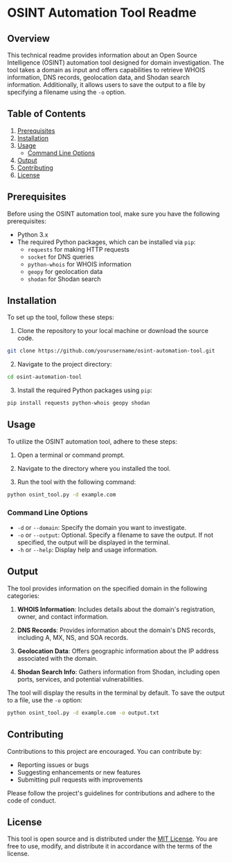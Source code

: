 # OSINT Automation Tool Readme

## Overview
This technical readme provides information about an Open Source Intelligence (OSINT) automation tool designed for domain investigation. The tool takes a domain as input and offers capabilities to retrieve WHOIS information, DNS records, geolocation data, and Shodan search information. Additionally, it allows users to save the output to a file by specifying a filename using the `-o` option.

## Table of Contents
1. [Prerequisites](#prerequisites)
2. [Installation](#installation)
3. [Usage](#usage)
    - [Command Line Options](#command-line-options)
4. [Output](#output)
5. [Contributing](#contributing)
6. [License](#license)

## Prerequisites
Before using the OSINT automation tool, make sure you have the following prerequisites:

- Python 3.x
- The required Python packages, which can be installed via `pip`:
    - `requests` for making HTTP requests
    - `socket` for DNS queries
    - `python-whois` for WHOIS information
    - `geopy` for geolocation data
    - `shodan` for Shodan search

## Installation
To set up the tool, follow these steps:

1. Clone the repository to your local machine or download the source code.

```bash
git clone https://github.com/yourusername/osint-automation-tool.git
```

2. Navigate to the project directory:

```bash
cd osint-automation-tool
```

3. Install the required Python packages using `pip`:

```bash
pip install requests python-whois geopy shodan
```

## Usage
To utilize the OSINT automation tool, adhere to these steps:

1. Open a terminal or command prompt.

2. Navigate to the directory where you installed the tool.

3. Run the tool with the following command:

```bash
python osint_tool.py -d example.com
```

### Command Line Options
- `-d` or `--domain`: Specify the domain you want to investigate.
- `-o` or `--output`: Optional. Specify a filename to save the output. If not specified, the output will be displayed in the terminal.
- `-h` or `--help`: Display help and usage information.

## Output
The tool provides information on the specified domain in the following categories:

1. **WHOIS Information**: Includes details about the domain's registration, owner, and contact information.

2. **DNS Records**: Provides information about the domain's DNS records, including A, MX, NS, and SOA records.

3. **Geolocation Data**: Offers geographic information about the IP address associated with the domain.

4. **Shodan Search Info**: Gathers information from Shodan, including open ports, services, and potential vulnerabilities.

The tool will display the results in the terminal by default. To save the output to a file, use the `-o` option:

```bash
python osint_tool.py -d example.com -o output.txt
```

## Contributing
Contributions to this project are encouraged. You can contribute by:

- Reporting issues or bugs
- Suggesting enhancements or new features
- Submitting pull requests with improvements

Please follow the project's guidelines for contributions and adhere to the code of conduct.

## License
This tool is open source and is distributed under the [MIT License](LICENSE). You are free to use, modify, and distribute it in accordance with the terms of the license.